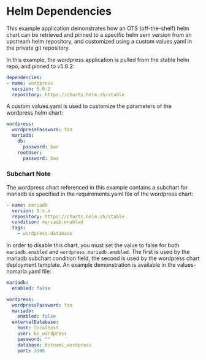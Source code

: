 # Helm Dependencies

This example application demonstrates how an OTS (off-the-shelf) helm chart can be retrieved and
pinned to a specific helm sem version from an upstream helm repository, and customized using a custom
values.yaml in the private git repository.

In this example, the wordpress application is pulled from the stable helm repo, and pinned to v5.0.2:

```yaml
dependencies:
- name: wordpress
  version: 5.0.2
  repository: https://charts.helm.sh/stable
```

A custom values.yaml is used to customize the parameters of the wordpress helm chart:

```yaml
wordpress:
  wordpressPassword: foo
  mariadb:
    db:
      password: bar
    rootUser:
      password: baz
```

### Subchart Note

The wordpress chart referenced in this example contains a subchart for mariadb as specified in the requirements.yaml file of the wordpress chart:
```yaml
- name: mariadb
  version: 5.x.x
  repository: https://charts.helm.sh/stable
  condition: mariadb.enabled
  tags:
    - wordpress-database
```

In order to disable this chart, you must set the value to false for both `mariadb.enabled` and `wordpress.mariadb.enabled`. The first is used by the mariadb subchart condition field, the second is used by the wordpress chart deployment template. An example demonstration is available in the values-nomaria.yaml file:
```yaml
mariadb:
  enabled: false

wordpress:
  wordpressPassword: foo
  mariadb:
    enabled: false
  externalDatabase:
    host: localhost
    user: bn_wordpress
    password: ""
    database: bitnami_wordpress
    port: 3306
```
